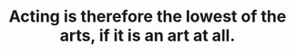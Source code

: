 ---
title: "Acting is therefore the lowest of the arts, if it is an art at all."
cc-type: quote
attribution: "George Moore, *Mummer-Worship*"
tags:
  - actor
  - acting
  - arts
  - quote
---